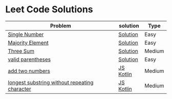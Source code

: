 # Leet Code Solutions

| Problem | solution | Type |
|---|---|---|
| [Single Number](https://leetcode.com/problems/single-number/) | [Solution](https://github.com/subratsir/DSA-JavaScript/blob/main/subratsir/leetcode/single-number.md) | Easy |
| [Majority Element](https://leetcode.com/problems/majority-element) | [Solution](https://github.com/subratsir/DSA-JavaScript/blob/main/subratsir/leetcode/majority-element.md) | Easy |
| [Three Sum](https://leetcode.com/problems/3sum) | [Solution](https://github.com/subratsir/DSA-JavaScript/blob/main/subratsir/leetcode/three-sum.md) | Medium |
| [valid parentheses](https://leetcode.com/problems/valid-parentheses) | [Solution](https://github.com/subratsir/DSA-JavaScript/blob/main/subratsir/leetcode/valid-parentheses.md) | Easy |
| [add two numbers](https://leetcode.com/problems/add-two-numbers/) | [JS](https://github.com/subrataindia/DSA-JavaScript/blob/main/subratsir/leetcode/javascript/add-two-numbers.md) [Kotlin](https://github.com/subrataindia/DSA-JavaScript/blob/main/subratsir/leetcode/kotlin/add-two-numbers.md) | Medium
| [longest substring without repeating character](https://leetcode.com/problems/longest-substring-without-repeating-characters/) | [JS]() [Kotlin]() | Medium |

